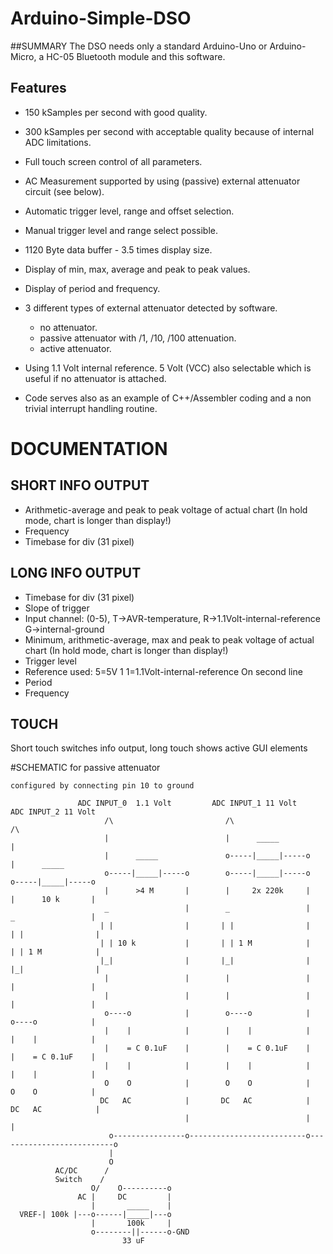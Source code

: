 # Arduino-Simple-DSO

##SUMMARY
The DSO needs only a standard Arduino-Uno or Arduino-Micro, a HC-05 Bluetooth module and this software.

## Features
- 150 kSamples per second with good quality.
- 300 kSamples per second with acceptable quality because of internal ADC limitations.
- Full touch screen control of all parameters.
- AC Measurement supported by using (passive) external attenuator circuit (see below).
- Automatic trigger level, range and offset selection.
- Manual trigger level and range select possible.
- 1120 Byte data buffer - 3.5 times display size.
- Display of min, max, average and peak to peak values.
- Display of period and frequency.
- 3 different types of external attenuator detected by software.
  - no attenuator.
  - passive attenuator with /1, /10, /100 attenuation.
  - active attenuator.
- Using 1.1 Volt internal reference. 5 Volt (VCC) also selectable which is useful if no attenuator is attached.

- Code serves also as an example of C++/Assembler coding and a non trivial interrupt handling routine.

# DOCUMENTATION

## SHORT INFO OUTPUT
- Arithmetic-average and peak to peak voltage of actual chart (In hold mode, chart is longer than display!)
- Frequency
- Timebase for div (31 pixel)

## LONG INFO OUTPUT
- Timebase for div (31 pixel)
- Slope of trigger
- Input channel: (0-5), T->AVR-temperature, R->1.1Volt-internal-reference G->internal-ground
- Minimum, arithmetic-average, max and peak to peak voltage of actual chart (In hold mode, chart is longer than display!)
- Trigger level
- Reference used: 5=5V 1  1=1.1Volt-internal-reference
On second line
- Period
- Frequency

## TOUCH
Short touch switches info output, long touch shows active GUI elements

#SCHEMATIC for passive attenuator
```
configured by connecting pin 10 to ground

               ADC INPUT_0  1.1 Volt         ADC INPUT_1 11 Volt        ADC INPUT_2 11 Volt
                     /\                         /\                         /\
                     |                          |      _____               |
                     |      _____               o-----|_____|-----o        |      _____
                     o-----|_____|-----o        o-----|_____|-----o        o-----|_____|-----o
                     |      >4 M       |        |     2x 220k     |        |      10 k       |
                     _                 |        _                 |        _                 |
                    | |                |       | |                |       | |                |
                    | | 10 k           |       | | 1 M            |       | | 1 M            |
                    |_|                |       |_|                |       |_|                |
                     |                 |        |                 |        |                 |
                     |                 |        |                 |        |                 |
                     o----o            |        o----o            |        o----o            |
                     |    |            |        |    |            |        |    |            |
                     |    = C 0.1uF    |        |    = C 0.1uF    |        |    = C 0.1uF    |
                     |    |            |        |    |            |        |    |            |
                     O    O            |        O    O            |        O    O            |
                    DC   AC            |       DC   AC            |       DC   AC            |
                                       |                          |                          |
                      o----------------o--------------------------o--------------------------o
                      |
                      O
          AC/DC      /
          Switch    /
                  O/    O----------o
               AC |     DC         |
                  |       _____    |
  VREF-| 100k |---o------|_____|---o
                  |       100k     |
                  o--------||------o-GND
                         33 uF

```
